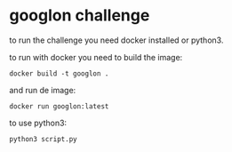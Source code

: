 # googlon challenge


to run the challenge you need docker installed or python3.

to run with docker you need to build the image:


`docker build -t googlon .`

and run de image:

`docker run googlon:latest`

to use python3:

`python3 script.py`